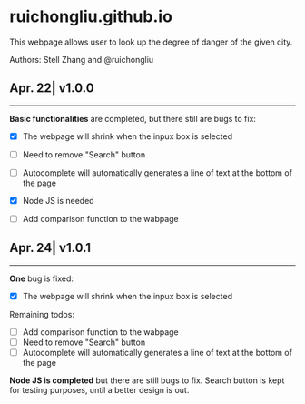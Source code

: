# ruichongliu.github.io
This webpage allows user to look up the degree of danger of the given city.

Authors: Stell Zhang and @ruichongliu


## Apr. 22| v1.0.0
-------------
**Basic functionalities** are completed, but there still are bugs to fix:
 - [x] The webpage will shrink when the inpux box is selected
 - [ ] Need to remove "Search" button
 - [ ] Autocomplete will automatically generates a line of text at the bottom of the page
 - [x] Node JS is needed
 - [ ] Add comparison function to the wabpage


## Apr. 24| v1.0.1
-------------
**One** bug is fixed:
 -[x] The webpage will shrink when the inpux box is selected
 
Remaining todos:
  -[ ] Add comparison function to the wabpage
  -[ ] Need to remove "Search" button
  -[ ] Autocomplete will automatically generates a line of text at the bottom of the page

**Node JS is completed** but there are still bugs to fix. Search button is kept for testing purposes, until a better design is out.
